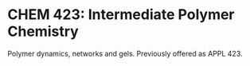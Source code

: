 # CHEM 423: Intermediate Polymer Chemistry

Polymer dynamics, networks and gels. Previously offered as APPL 423.